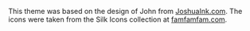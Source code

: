 This theme was based on the design of John from <a href='http://joshuaink.com/'>JoshuaInk.com</a>. The icons were taken from the Silk Icons collection at <a href='http://www.famfamfam.com/lab/icons/silk/'>famfamfam.com</a>.